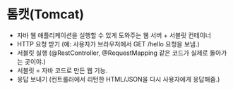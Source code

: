 # 톰캣(Tomcat)
- 자바 웹 애플리케이션을 실행할 수 있게 도와주는 웹 서버 + 서블릿 컨테이너
- HTTP 요청 받기 (예: 사용자가 브라우저에서 GET /hello 요청을 보냄.)
- 서블릿 실행 (@RestController, @RequestMapping 같은 코드가 실제로 돌아가는 곳이야.)
- 서블릿 = 자바 코드로 만든 웹 기능.
- 응답 보내기 (컨트롤러에서 리턴한 HTML/JSON을 다시 사용자에게 응답해줌.)